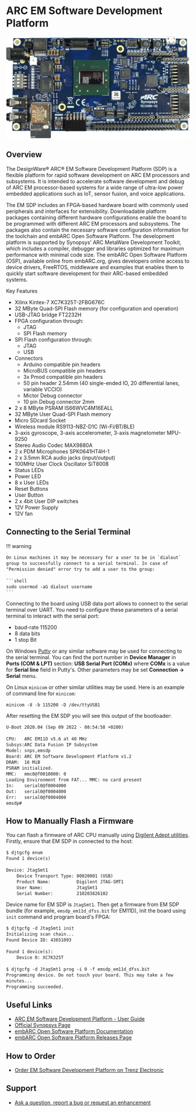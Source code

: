 # ARC EM Software Development Platform

![ARC EM Software Development Platform](images/board-emsdp.jpg)

## Overview

The DesignWare® ARC® EM Software Development Platform (SDP) is a flexible
platform for rapid software development on ARC EM processors and subsystems.
It is intended to accelerate software development and debug of ARC EM
processor-based systems for a wide range of ultra-low power embedded
applications such as IoT, sensor fusion, and voice applications.

The EM SDP includes an FPGA-based hardware board with commonly used peripherals
and interfaces for extensibility. Downloadable platform packages containing
different hardware configurations enable the board to be programmed with
different ARC EM processors and subsystems. The packages also contain the
necessary software configuration information for the toolchain and embARC Open
Software Platform. The development platform is supported by Synopsys’
ARC MetaWare Development Toolkit, which includes a compiler, debugger and
libraries optimized for maximum performance with minimal code size. The embARC
Open Software Platform (OSP), available online from embARC.org, gives
developers online access to device drivers, FreeRTOS, middleware and examples
that enables them to quickly start software development for their ARC-based
embedded systems.

Key Features

* Xilinx Kintex-7 XC7K325T-2FBG676C
* 32 MByte Quad-SPI Flash memory (for configuration and operation)
* USB-JTAG bridge FT2232H
* FPGA configuration through:
    * JTAG
    * SPI Flash memory
* SPI Flash configuration through:
    * JTAG
    * USB
* Connectors
    * Arduino compatible pin headers
    * MicroBUS compatible pin headers
    * 3x Pmod compatible pin headers
    * 50 pin header 2.54mm (40 single-ended IO, 20 differential lanes, variable VCCIO)
    * Mictor Debug connector
    * 10 pin Debug connector 2mm
* 2 x 8 MByte PSRAM IS66WVC4M16EALL
* 32 MByte User Quad-SPI Flash memory
* Micro SDcard Socket
* Wireless module RS9113-NBZ-D1C (Wi-Fi/BT/BLE)
* 3-axis gyroscope, 3-axis accelerometer, 3-axis magnetometer MPU-9250
* Stereo Audio Codec MAX9880A
* 2 x PDM Microphones SPK0641HT4H-1
* 2 x 3.5mm RCA audio jacks (input/output)
* 100MHz User Clock Oscillator SiT8008
* Status LEDs
* Power LED
* 8 x User LEDs
* Reset Buttons
* User Button
* 2 x 4bit User DIP switches
* 12V Power Supply
* 12V fan

## Connecting to the Serial Terminal

!!! warning

    On Linux machines it may be necessary for a user to be in `dialout`
    group to successfully connect to a serial terminal. In case of
    "Permission denied" error try to add a user to the group:

    ```shell
    sudo usermod -aG dialout username
    ```

Connecting to the board using USB data port allows to connect to the serial
terminal over UART. You need to configure these parameters of a serial
terminal to interact with the serial port:

* baud-rate 115200
* 8 data bits
* 1 stop Bit

On Windows [Putty](https://www.putty.org/) or any similar software may be used for connecting
to the serial terminal. You can find the port number in **Device Manager** in
**Ports (COM & LPT)** section: **USB Serial Port (COMx)** where **COMx** is
a value for **Serial line** field in Putty's. Other parameters may be set
**Connection → Serial** menu.

On Linux `minicom` or other similar utilities may be used. Here is an example
of command line for `minicom`:

```shell
minicom -8 -b 115200 -D /dev/ttyUSB1
```

After resetting the EM SDP you will see this output of the bootloader:

```text
U-Boot 2020.04 (Sep 09 2022 - 08:54:58 +0200)

CPU:   ARC EM11D v5.6 at 40 MHz
Subsys:ARC Data Fusion IP Subsystem
Model: snps,emsdp
Board: ARC EM Software Development Platform v1.2
DRAM:  16 MiB
PSRAM initialized.
MMC:   mmc0@f0010000: 0
Loading Environment from FAT... MMC: no card present
In:    serial0@f0004000
Out:   serial0@f0004000
Err:   serial0@f0004000
emsdp#
```

## How to Manually Flash a Firmware

You can flash a firmware of ARC CPU manually using [Digilent Adept utilities](./digilent.md).
Firstly, ensure that EM SDP in connected to the host:

```text
$ djtgcfg enum
Found 1 device(s)

Device: JtagSmt1
    Device Transport Type: 00020001 (USB)
    Product Name:          Digilent JTAG-SMT1
    User Name:             JtagSmt1
    Serial Number:         210203826102
```

Device name for EM SDP is `JtagSmt1`. Then get a firmware from EM SDP bundle
(for example, `emsdp_em11d_dfss.bit` for EM11D), init the board using
`init` command and program board's FPGA:

```text
$ djtgcfg -d JtagSmt1 init
Initializing scan chain...
Found Device ID: 43651093

Found 1 device(s):
    Device 0: XC7K325T

$ djtgcfg -d JtagSmt1 prog -i 0 -f emsdp_em11d_dfss.bit
Programming device. Do not touch your board. This may take a few minutes...
Programming succeeded.
```

## Useful Links

* [ARC EM Software Development Platform - User Guide](files/ARC_EM_SDP_User_Guide.pdf)
* [Official Synopsys Page](https://www.synopsys.com/dw/ipdir.php?ds=arc-em-software-development-platform)
* [embARC Open Software Platform Documentation](https://foss-for-synopsys-dwc-arc-processors.github.io/embarc_osp)
* [embARC Open Software Platform Releases Page](https://github.com/foss-for-synopsys-dwc-arc-processors/embarc_osp/releases)

## How to Order

* [Order EM Software Development Platform on Trenz Electronic](https://shop.trenz-electronic.de/en/Products/Synopsys/)

## Support

* [Ask a question, report a bug or request an enhancement](https://github.com/foss-for-synopsys-dwc-arc-processors/ARC-Development-Systems-Forum/wiki/Reporting-a-bug)
